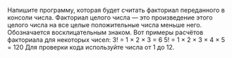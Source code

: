 Напишите программу, которая будет считать факториал переданного в консоли числа. Факториал целого числа — это произведение этого целого числа на все целые положительные числа меньше него. Обозначается восклицательным знаком. Вот примеры расчётов факториала для некоторых чисел:
3! = 1 × 2 × 3 = 6
5! = 1 × 2 × 3 × 4 × 5 = 120
Для проверки кода используйте числа от 1 до 12.
